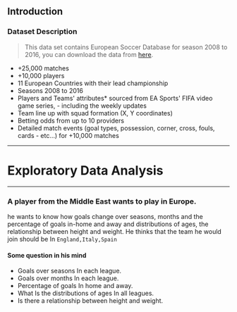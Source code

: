 <a id='intro'></a>
## Introduction

### Dataset Description 

> This data set contains European Soccer Database 
for season 2008 to 2016, you can download the data from [here](https://www.kaggle.com/hugomathien/soccer). 

- +25,000 matches
- +10,000 players
- 11 European Countries with their lead championship
- Seasons 2008 to 2016
- Players and Teams' attributes* sourced from EA Sports' FIFA video game series, - including the weekly updates
- Team line up with squad formation (X, Y coordinates)
- Betting odds from up to 10 providers
- Detailed match events (goal types, possession, corner, cross, fouls, cards - etc…) for +10,000 matches

---------------------


# Exploratory Data Analysis

------------
### A player from the Middle East wants to play in Europe.
he wants to know how goals change over seasons, months and the percentage of goals 
in-home and away and distributions of ages, the relationship between height and weight.
He thinks that the team he would join should be In ```England,Italy,Spain```
#### Some question in his mind
- Goals over seasons In each league.
- Goals over months In each league.
- Percentage of goals In home and away.
- What Is the distributions of ages In all leagues.
- Is there a relationship between height and weight.
